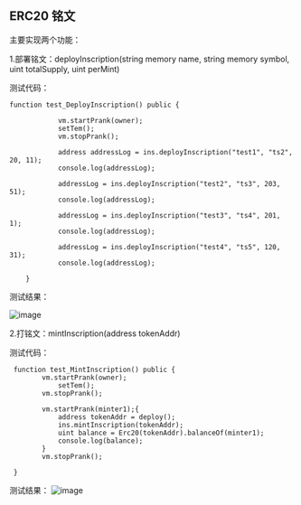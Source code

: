 ## ERC20 铭文

主要实现两个功能：

1.部署铭文：deployInscription(string memory name, string memory symbol, uint totalSupply, uint perMint) 

测试代码：

````solidity
function test_DeployInscription() public {
            
            vm.startPrank(owner);
            setTem();
            vm.stopPrank();

            address addressLog = ins.deployInscription("test1", "ts2", 20, 11);
            console.log(addressLog);

            addressLog = ins.deployInscription("test2", "ts3", 203, 51);
            console.log(addressLog);

            addressLog = ins.deployInscription("test3", "ts4", 201, 1);
            console.log(addressLog);

            addressLog = ins.deployInscription("test4", "ts5", 120, 31);
            console.log(addressLog);

    }
````

测试结果：

![image]()



2.打铭文：mintInscription(address tokenAddr)

测试代码：
````solidity
 function test_MintInscription() public {
        vm.startPrank(owner);
            setTem();
        vm.stopPrank();
    
        vm.startPrank(minter1);{
            address tokenAddr = deploy();
            ins.mintInscription(tokenAddr);
            uint balance = Erc20(tokenAddr).balanceOf(minter1);
            console.log(balance);
        }
        vm.stopPrank();

 }
````



 测试结果：
![image]()



